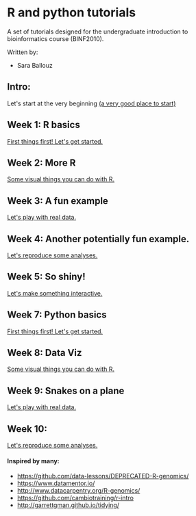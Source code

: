 # R and python tutorials

A set of tutorials designed for the undergraduate introduction to bioinformatics course (BINF2010).

Written by: 
- Sara Ballouz


## Intro: 
Let's start at the very beginning [(a very good place to start)](/intro/intro.md)   

## Week 1: R basics 
[First things first! Let's get started.](/lessons/lesson1.md)   

## Week 2: More R 
[Some visual things you can do with R.](/lessons/lesson2.md)

## Week 3: A fun example 
[Let's play with real data.](/lessons/lesson3.md)

## Week 4: Another potentially fun example.
[Let's reproduce some analyses.](/lessons/lesson4.md)

## Week 5: So shiny!
[Let's make something interactive.](/lessons/lesson5.md)


## Week 7: Python basics 
[First things first! Let's get started.](/lessons/lesson6.md)   

## Week 8: Data Viz 
[Some visual things you can do with R.](/lessons/lesson7.md)

## Week 9: Snakes on a plane 
[Let's play with real data.](/lessons/lesson8.md)

## Week 10:  
[Let's reproduce some analyses.](/lessons/lesson9.md)



#### Inspired by many:
- https://github.com/data-lessons/DEPRECATED-R-genomics/
- https://www.datamentor.io/
- http://www.datacarpentry.org/R-genomics/
- https://github.com/cambiotraining/r-intro
- http://garrettgman.github.io/tidying/

